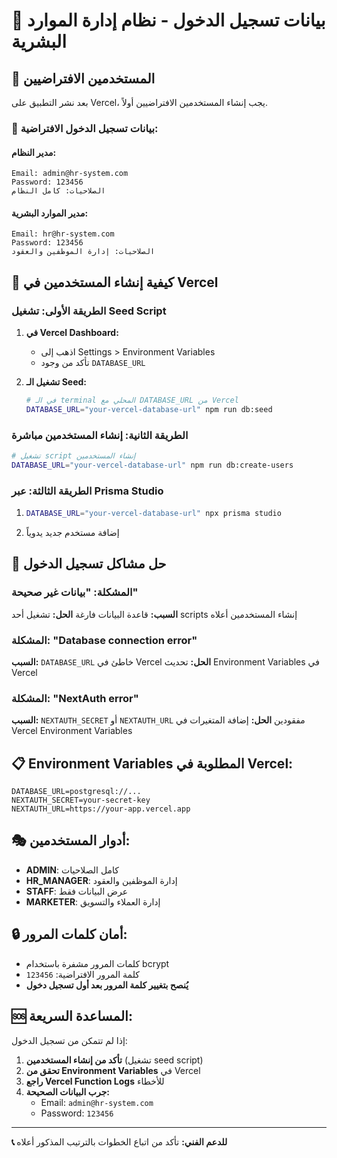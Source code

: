 # 🔐 بيانات تسجيل الدخول - نظام إدارة الموارد البشرية

## 👥 المستخدمين الافتراضيين

بعد نشر التطبيق على Vercel، يجب إنشاء المستخدمين الافتراضيين أولاً.

### 🎯 بيانات تسجيل الدخول الافتراضية:

#### مدير النظام:
```
Email: admin@hr-system.com
Password: 123456
الصلاحيات: كامل النظام
```

#### مدير الموارد البشرية:
```
Email: hr@hr-system.com  
Password: 123456
الصلاحيات: إدارة الموظفين والعقود
```

## 🚀 كيفية إنشاء المستخدمين في Vercel

### الطريقة الأولى: تشغيل Seed Script

1. **في Vercel Dashboard:**
   - اذهب إلى Settings > Environment Variables
   - تأكد من وجود `DATABASE_URL`

2. **تشغيل الـ Seed:**
   ```bash
   # في الـ terminal المحلي مع DATABASE_URL من Vercel
   DATABASE_URL="your-vercel-database-url" npm run db:seed
   ```

### الطريقة الثانية: إنشاء المستخدمين مباشرة

```bash
# تشغيل script إنشاء المستخدمين
DATABASE_URL="your-vercel-database-url" npm run db:create-users
```

### الطريقة الثالثة: عبر Prisma Studio

1. ```bash
   DATABASE_URL="your-vercel-database-url" npx prisma studio
   ```
2. إضافة مستخدم جديد يدوياً

## 🔧 حل مشاكل تسجيل الدخول

### المشكلة: "بيانات غير صحيحة"
**السبب:** قاعدة البيانات فارغة
**الحل:** تشغيل أحد scripts إنشاء المستخدمين أعلاه

### المشكلة: "Database connection error"  
**السبب:** `DATABASE_URL` خاطئ في Vercel
**الحل:** تحديث Environment Variables في Vercel

### المشكلة: "NextAuth error"
**السبب:** `NEXTAUTH_SECRET` أو `NEXTAUTH_URL` مفقودين
**الحل:** إضافة المتغيرات في Vercel Environment Variables

## 📋 Environment Variables المطلوبة في Vercel:

```
DATABASE_URL=postgresql://...
NEXTAUTH_SECRET=your-secret-key
NEXTAUTH_URL=https://your-app.vercel.app
```

## 🎭 أدوار المستخدمين:

- **ADMIN**: كامل الصلاحيات
- **HR_MANAGER**: إدارة الموظفين والعقود  
- **STAFF**: عرض البيانات فقط
- **MARKETER**: إدارة العملاء والتسويق

## 🔒 أمان كلمات المرور:

- كلمات المرور مشفرة باستخدام bcrypt
- كلمة المرور الافتراضية: `123456`
- **يُنصح بتغيير كلمة المرور بعد أول تسجيل دخول**

## 🆘 المساعدة السريعة:

إذا لم تتمكن من تسجيل الدخول:

1. **تأكد من إنشاء المستخدمين** (تشغيل seed script)
2. **تحقق من Environment Variables** في Vercel  
3. **راجع Vercel Function Logs** للأخطاء
4. **جرب البيانات الصحيحة:**
   - Email: `admin@hr-system.com`
   - Password: `123456`

---

**📞 للدعم الفني:** تأكد من اتباع الخطوات بالترتيب المذكور أعلاه